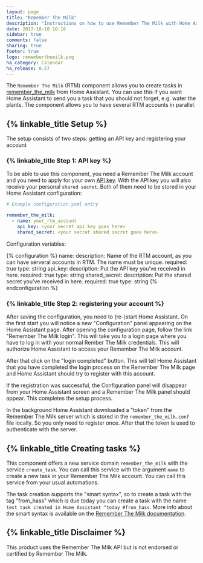 ```yaml
---
layout: page
title: "Remember The Milk"
description: "Instructions on how to use Remember The Milk with Home Assistant."
date: 2017-10-10 10:10
sidebar: true
comments: false
sharing: true
footer: true
logo: rememberthemilk.png
ha_category: Calendar
ha_release: 0.57
---
```


The `Remember The Milk` (RTM) component allows you to create tasks in [remember_the_milk](https://www.rememberthemilk.com) from Home Assistant. You can use this if you want Home Assistant to send you a task that you should not forget, e.g. water the plants. The component allows you to have several RTM accounts in parallel.

## {% linkable_title Setup %}

The setup consists of two steps: getting an API key and registering your account

### {% linkable_title Step 1: API key %}

To be able to use this component, you need a Remember The Milk account and you need to apply for your own [API key](https://www.rememberthemilk.com/services/api/keys.rtm). With the API key you will also receive your personal `shared secret`. Both of them need to be stored in your Home Assistant configuration:

```yaml
# Example configuration.yaml entry

remember_the_milk:
  - name: your_rtm_account
    api_key: <your secret api key goes here>
    shared_secret: <your secret shared secret goes here>

```

Configuration variables:

{% configuration %}
  name:
    description: Name of the RTM account, as you can have serveral accounts in RTM. The name must be unique.
    required: true
    type: string
  api_key:
    description: Put the API key you've received in here.
    required: true
    type: string
  shared_secret:
    description: Put the shared secret you've received in here.
    required: true
    type: string
{% endconfiguration %}

### {% linkable_title Step 2: registering your account %}

After saving the configuration, you need to (re-)start Home Assistant. On the first start you will notice a new "Configuration" panel appearing on the Home Assistant page. After opening the configuration page, follow the link "Remember The Milk login". This will take you to a login page where you have to log in with your normal Rember The Milk credentials. This will authorize Home Assistant to access your Remember The Milk account.

After that click on the "login completed" button. This will tell Home Assistant that you have completed the login process on the Remember The Milk page and Home Assistant should try to register with this account.

If the registration was successful, the Configuration panel will disappear from your Home Assistant screen and a Remember The Milk panel should appear. This completes the setup process.

In the background Home Assistant downloaded a "token" from the Remember The Milk server which is stored in the `remember_the_milk.conf` file locally. So you only need to register once. After that the token is used to authenticate with the server.

## {% linkable_title Creating tasks %}

This component offers a new service domain ```remember_the_milk``` with the service ```create_task```. You can call this service with the argument ```name``` to create a new task in your Remember The Milk account. You can call this service from your usual automations.

The task creation supports the "smart syntax", so to create a task with the tag "from_hass" which is due today you can create a task with the name ```test task created in Home Assistant ^today #from_hass```. More info about the smart syntax is available on the [Remember The Milk documentation](https://www.rememberthemilk.com/help/answer/basics-smartadd-howdoiuse).


## {% linkable_title Disclaimer %}
This product uses the Remember The Milk API but is not endorsed or certified by Remember The Milk.

